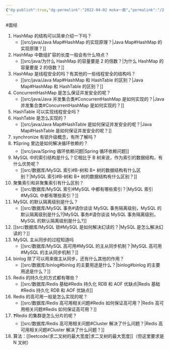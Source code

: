 ```yaml
---
{"dg-publish":true,"dg-permalink":"2022-04-02 moka一面","permalink":"/2022-04-02 moka一面/"}
---
```



#面经

1. HashMap 的结构可以简单介绍一下吗？
	- [[src/java/Java Map#HashMap 的实现原理？\|Java Map#HashMap 的实现原理？]]
2. HashMap 中数组扩容的长度一般会有什么特点？
	- [[src/java/为什么 HashMap 的容量要是 2 的倍数？\|为什么 HashMap 的容量要是 2 的倍数？]]
3. HashMap 是线程安全的吗？有其他的一些线程安全的结构吗？
	- [[src/java/Java Map#HashMap 和 HashTable 的区别？\|Java Map#HashMap 和 HashTable 的区别？]]
4. ConcurrentHashMap 是怎么保证并发安全的呢？
	- [[src/java/Java 并发集合类#ConcurrentHashMap 是如何实现的？\|Java 并发集合类#ConcurrentHashMap 是如何实现的？]]
5. HashTable 可以实现线程安全吗？
6. HashTable 是怎么实现的？
	- [[src/java/Java Map#HashTable 是如何保证并发安全的呢？\|Java Map#HashTable 是如何保证并发安全的呢？]]
7. synchronize 有锁升级概念，有所了解吗？
8. ❓Spring 里边是如何解决循环依赖的？
	- [[src/java/Spring 循环依赖问题\|Spring 循环依赖问题]]
9. MySQL 中的索引结构是什么？它相比于 B 树来说，作为索引的数据结构，有什么优势呢？
	- [[src/数据库/MySQL 索引#B-树和 B+ 树的数据结构有什么区别？\|MySQL 索引#B-树和 B+ 树的数据结构有什么区别？]]
10. 聚集索引和非聚集索引有什么区别？
	- [[src/数据库/MySQL 索引#MySQL 中都有哪些索引？\|MySQL 索引#MySQL 中都有哪些索引？]]
11. MySQL 的默认隔离级别是什么？
	- [[src/数据库/MySQL 事务#请你谈谈 MySQL 事务隔离级别，MySQL 的默认隔离级别是什么?\|MySQL 事务#请你谈谈 MySQL 事务隔离级别，MySQL 的默认隔离级别是什么?]]
12. [[src/数据库/MySQL 锁#MySQL 是如何解决幻读的？\|MySQL 是怎么解决幻读的？]]
13. MySQL 主从同步的过程知道吗
	- [[src/数据库/MySQL 高可用#MySQL 的主从同步机制？\|MySQL 高可用#MySQL 的主从同步机制？]]
14. binlog 除了可以用来做主从同步，还有什么其他的作用？
	- [[src/数据库/binlog#binlog 的主要用途是什么？\|binlog#binlog 的主要用途是什么？]]
15. Redis 的持久化的方式都有哪些？
	- [[src/数据库/Redis 基础#Redis 持久化 RDB 和 AOF 优缺点\|Redis 基础#Redis 持久化 RDB 和 AOF 优缺点]]
16. Redis 的高可用一般是怎么实现的呢？
	- [[src/数据库/Redis 高可用相关问题#Redis 如何保证高可用？\|Redis 高可用相关问题#Redis 如何保证高可用？]]
17. ❓Redis 的集群是怎么分片的呢？
	- [[src/数据库/Redis 高可用相关问题#Cluster 解决了什么问题？\|Redis 高可用相关问题#Cluster 解决了什么问题？]]
18. 算法：[[leetcode/求二叉树的最大宽度\|求二叉树的最大宽度]]（但这里要求是 N 叉树）